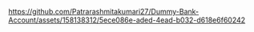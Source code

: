 
https://github.com/Patrarashmitakumari27/Dummy-Bank-Account/assets/158138312/5ece086e-aded-4ead-b032-d618e6f60242

